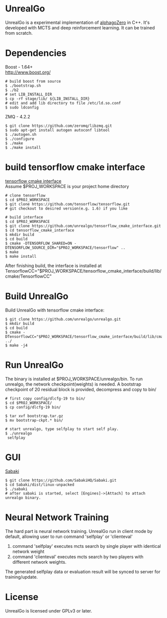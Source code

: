 UnrealGo
===========

UnrealGo is a experimental implementation of [alphagoZero](https://deepmind.com/blog/alphago-zero-learning-scratch/) in C++. It's developed with MCTS
and deep reinforcement learning. It can be trained from scratch.

Dependencies
=============
Boost - 1.64+ <br/>
http://www.boost.org/ <br/>

```
# build boost from source
$ ./bootstrap.sh
$ ./b2
# set LIB_INSTALL_DIR
$ cp -rf stage/lib/ ${LIB_INSTALL_DIR}
# edit and add lib directory to file /etc/ld.so.conf
$ sudo ldconfig
```

ZMQ - 4.2.2
```
$ git clone https://github.com/zeromq/libzmq.git
$ sudo apt-get install autogen autoconf libtool
$ ./autogen.sh
$ ./configure
$ ./make
$ ./make install
```

build tensorflow cmake interface
==============
[tensorflow cmake interface](https://github.com/unrealgo/tensorflow_cmake_interface)<br>
Assume $PROJ_WORKSPACE is your project home directory
```
# clone tensorflow
$ cd $PROJ_WORKSPACE
$ git clone https://github.com/tensorflow/tensorflow.git
# git checkout to desired version(e.g. 1.6) if you like

# build interface
$ cd $PROJ_WORKSPACE
$ git clone https://github.com/unrealgo/tensorflow_cmake_interface.git
$ cd tensorflow_cmake_interface
$ mkdir build
$ cd build
$ cmake -DTENSORFLOW_SHARED=ON -DTENSORFLOW_SOURCE_DIR="$PROJ_WORKSPACE/tensorflow" ..
$ make
$ make install
```
After finishing build, the interface is installed at TensorflowCC="$PROJ_WORKSPACE/tensorflow_cmake_interface/build/lib/cmake/TensorflowCC"

Build UnrealGo
===========
Build UnrealGo with tensorflow cmake interface:
```
$ git clone https://github.com/unrealgo/unrealgo.git
$ mkdir build
$ cd build
$ cmake -DTensorflowCC="$PROJ_WORKSPACE/tensorflow_cmake_interface/build/lib/cmake/TensorflowCC" ../
$ make -j4
```

Run UnrealGo
===========
The binary is installed at $PROJ_WORKSPACE/unrealgo/bin.
To run unrealgo, the network checkpoint(weights) is needed. A bootstrap checkpoint of 20 residual block is provided,
decompress and copy to bin/

```
# first copy config/dlcfg-19 to bin/
$ cd $PROJ_WORKSPACE/
$ cp config/dlcfg-19 bin/

$ tar xvf bootstrap.tar.gz
$ mv bootstrap-ckpt.* bin/

# start unrealgo, type selfplay to start self play.
$ ./unrealgo
 selfplay
```

GUI
=============
[Sabaki](https://github.com/SabakiHQ/Sabaki/releases)
```
$ git clone https://github.com/SabakiHQ/Sabaki.git
$ cd Sabaki/dist/linux-unpacked
$ ./sabaki
# after sabaki is started, select [Engines]->[Attach] to attach unrealgo binary.
```

Neural Network Training
===========
The hard part is neural network training.  UnrealGo run in client mode by default, allowing user to run command 'selfplay' or 'clienteval'
1. command 'selfplay' executes mcts search by single player with identical network weight
2. command 'clienteval' executes mcts search by two players with different network weights.<br>

The generated selfplay data or evaluation result will be synced to server for training/update.

License
===========
UnrealGo is licensed under GPLv3 or later.
